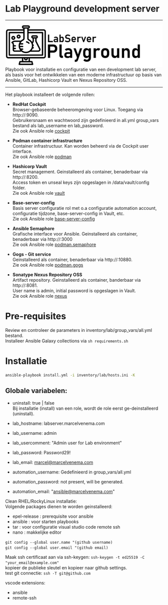 # Lab Playground development server

***

<img src="media/logo_lab.png" align="left"/>
Playbook voor installatie en configuratie van een development lab server, als basis voor het ontwikkelen van een moderne infrastructuur op basis van Ansible, GitLab, Hashicorp Vault en Nexus Repository OSS.

***


Het playbook installeert de volgende rollen:

- **RedHat Cockpit**<br/>
  Browser-gebaseerde beheeromgeving voor Linux. Toegang via http://<hostname>:9090.<br/>
  Gebruikersnaam en wachtwoord zijn gedefinieerd in all.yml group_vars bestand als lab_username en lab_password.<br/>
  Zie ook Ansible role [cockpit](roles/cockpit/README.md)<br/>

- **Podman container infrastructure**<br/>
  Container infrastructuur. Kan worden beheerd via de Cockpit user interface.<br/>
  Zie ook Ansible role [podman](roles/podman/README.md)<br/>

- **Hashicorp Vault**<br/>
  Secret management. Geinstalleerd als container, benaderbaar via http://<hostname>:8200.<br/>
  Access token en unseal keys zijn opgeslagen in /data/vault/config folder.<br/>
  Zie ook Ansible role [vault](roles/vault/README.md)<br/>

- **Base-server-config**<br/>
  Basis server configuratie rol met o.a configuratie automation account, configuratie tijdzone, base-server-config in Vault, etc.<br/>
  Zie ook Ansible role [base-server-config](roles/base-server-config/README.md)<br/>

- **Ansible Semaphore**<br/>
  Grafische interface voor Ansible. Geinstalleerd als container, benaderbaar via http://<hostname>:3000<br/>
  Zie ook Ansible role [podman.semaphore](roles/podman.semaphore/README.md)<br/>

- **Gogs - Git service**<br/>
  Geinstalleerd als container, benaderbaar via http://<hostname>:10880.<br/>
  Zie ook Ansible role [podman.gogs](roles/podman.gogs/README.md)<br/>

- **Sonatype Nexus Repository OSS**<br/>
  Artifact repository. Geinstalleerd als container, banderbaar via http://<hostname>:8081.<br/>
  User name is admin, initial password is opgeslagen in Vault.<br/>
  Zie ook Ansible role [nexus](roles/nexus/README.md)<br/>


# Pre-requisites

Review en controleer de parameters in inventory/lab/group_vars/all.yml bestand.<br/>
Installeer Ansible Galaxy collections via `sh requirements.sh`<br/>

# Installatie

```bash
ansible-playbook install.yml -i inventory/lab/hosts.ini -K
```

## Globale variabelen:

- uninstall: true | false<br/>
  Bij installatie (install) van een role, wordt de role eerst ge-deinstalleerd (uninstall).<br/>


- lab_hostname: labserver.marcelvenema.com
- lab_username: admin
- lab_usercomment: "Admin user for Lab environment"
- lab_password: Password29!
- lab_email: marcel@marcelvenema.com

- automation_username: Gedefinieerd in group_vars/all.yml
- automation_password: not present, will be generated.
- automation_email: "ansible@marcelvenema.com"



Clean RHEL/RockyLinux installatie:<br/>
Volgende packages dienen te worden geinstalleerd:<br/>
- epel-release : prerequisite voor ansible<br/>
- ansible : voor starten playbooks<br/>
- tar : voor configuratie visual studio code remote ssh<br/>
- nano : makkelijke editor<br/>

`git config --global user.name "(github username)`<br/>
`git config --global user.email "(github email)`<br/>

Maak ssh certificaat aan via ssh-keygen: `ssh-keygen -t ed25519 -C "your_email@example.com"`<br/>
kopieer de publieke sleutel en kopieer naar github settings.<br/>
test git connectie: `ssh -T git@github.com`<br/>

vscode extensions:<br/>
- ansible<br/>
- remote-ssh<br/>
